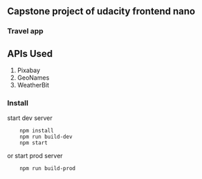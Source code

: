 ## Capstone project of udacity frontend nano
### Travel app



## APIs Used

1. Pixabay
1. GeoNames
1. WeatherBit


### Install

start dev server
```shell script
    npm install
    npm run build-dev
    npm start
```
or start prod server
```shell script
    npm run build-prod
```
